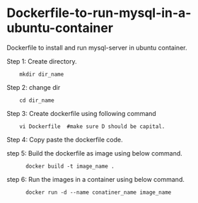 # Dockerfile-to-run-mysql-in-a-ubuntu-container
Dockerfile to install and run mysql-server in ubuntu container.

Step 1: Create directory.

        mkdir dir_name
        
Step 2: change dir

        cd dir_name
         
Step 3: Create dockerfile using following command
  
        vi Dockerfile  #make sure D should be capital.
        
Step 4: Copy paste the dockerfile code.

step 5: Build the dockerfile as image using below command.

          docker build -t image_name .
          
step 6: Run the images in a container using below command.

          docker run -d --name conatiner_name image_name
